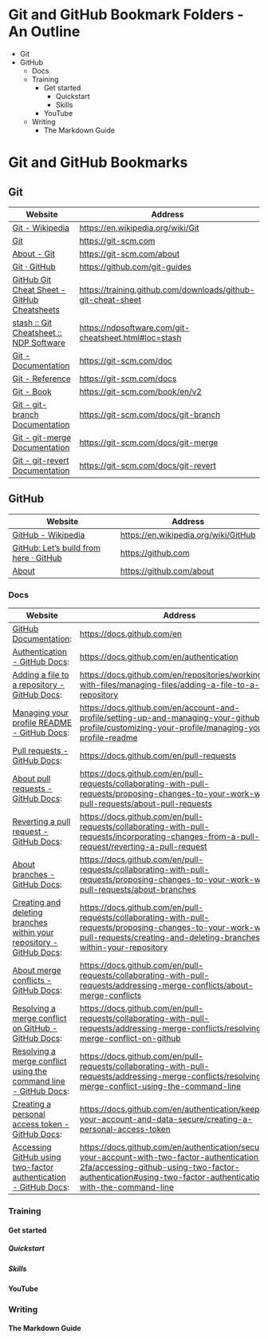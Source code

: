 # Git and GitHub Bookmark Folders - An Outline

- Git
- GitHub
  - Docs
  - Training
    - Get started
      - Quickstart
      - Skills
    - YouTube
  - Writing
    - The Markdown Guide

# Git and GitHub Bookmarks

## Git

| Website | Address |
| -       | -       |
| [Git - Wikipedia] | https://en.wikipedia.org/wiki/Git |
| [Git] | https://git-scm.com |
| [About - Git] | https://git-scm.com/about | 
| [Git · GitHub] | https://github.com/git-guides |
| [GitHub Git Cheat Sheet - GitHub Cheatsheets] | https://training.github.com/downloads/github-git-cheat-sheet |
| [stash :: Git Cheatsheet :: NDP Software] | https://ndpsoftware.com/git-cheatsheet.html#loc=stash |
| [Git - Documentation] | https://git-scm.com/doc |
| [Git - Reference] | https://git-scm.com/docs |
| [Git - Book] | https://git-scm.com/book/en/v2 |
| [Git - git-branch Documentation] | https://git-scm.com/docs/git-branch |
| [Git - git-merge Documentation] | https://git-scm.com/docs/git-merge |
| [Git - git-revert Documentation] | https://git-scm.com/docs/git-revert |

[Git - Wikipedia]: https://en.wikipedia.org/wiki/Git
[Git]: https://git-scm.com
[About - Git]: https://git-scm.com/about
[Git · GitHub]: https://github.com/git-guides
[GitHub Git Cheat Sheet - GitHub Cheatsheets]: https://training.github.com/downloads/github-git-cheat-sheet
[stash :: Git Cheatsheet :: NDP Software]: https://ndpsoftware.com/git-cheatsheet.html#loc=stash
[Git - Documentation]: https://git-scm.com/doc
[Git - Reference]: https://git-scm.com/docs
[Git - Book]: https://git-scm.com/book/en/v2
[Git - git-branch Documentation]: https://git-scm.com/docs/git-branch
[Git - git-merge Documentation]: https://git-scm.com/docs/git-merge
[Git - git-revert Documentation]: https://git-scm.com/docs/git-revert

## GitHub

| Website | Address |
| -       | -       |
| [GitHub - Wikipedia] | https://en.wikipedia.org/wiki/GitHub |
| [GitHub: Let’s build from here · GitHub] | https://github.com |
| [About] | https://github.com/about |

[GitHub - Wikipedia]: https://en.wikipedia.org/wiki/GitHub
[GitHub: Let’s build from here · GitHub]: https://github.com
[About]: https://github.com/about

### Docs

| Website | Address |
| -       | -       |
| [GitHub Documentation]: | https://docs.github.com/en |
| [Authentication - GitHub Docs]: | https://docs.github.com/en/authentication |
| [Adding a file to a repository - GitHub Docs]: | https://docs.github.com/en/repositories/working-with-files/managing-files/adding-a-file-to-a-repository |
| [Managing your profile README - GitHub Docs]: | https://docs.github.com/en/account-and-profile/setting-up-and-managing-your-github-profile/customizing-your-profile/managing-your-profile-readme |
| [Pull requests - GitHub Docs]: | https://docs.github.com/en/pull-requests |
| [About pull requests - GitHub Docs]: | https://docs.github.com/en/pull-requests/collaborating-with-pull-requests/proposing-changes-to-your-work-with-pull-requests/about-pull-requests |
| [Reverting a pull request - GitHub Docs]: | https://docs.github.com/en/pull-requests/collaborating-with-pull-requests/incorporating-changes-from-a-pull-request/reverting-a-pull-request |
| [About branches - GitHub Docs]: | https://docs.github.com/en/pull-requests/collaborating-with-pull-requests/proposing-changes-to-your-work-with-pull-requests/about-branches |
| [Creating and deleting branches within your repository - GitHub Docs]: | https://docs.github.com/en/pull-requests/collaborating-with-pull-requests/proposing-changes-to-your-work-with-pull-requests/creating-and-deleting-branches-within-your-repository |
| [About merge conflicts - GitHub Docs]: | https://docs.github.com/en/pull-requests/collaborating-with-pull-requests/addressing-merge-conflicts/about-merge-conflicts |
| [Resolving a merge conflict on GitHub - GitHub Docs]: | https://docs.github.com/en/pull-requests/collaborating-with-pull-requests/addressing-merge-conflicts/resolving-a-merge-conflict-on-github |
| [Resolving a merge conflict using the command line - GitHub Docs]: | https://docs.github.com/en/pull-requests/collaborating-with-pull-requests/addressing-merge-conflicts/resolving-a-merge-conflict-using-the-command-line |
| [Creating a personal access token - GitHub Docs]: | https://docs.github.com/en/authentication/keeping-your-account-and-data-secure/creating-a-personal-access-token |
| [Accessing GitHub using two-factor authentication - GitHub Docs]: | https://docs.github.com/en/authentication/securing-your-account-with-two-factor-authentication-2fa/accessing-github-using-two-factor-authentication#using-two-factor-authentication-with-the-command-line |

[GitHub Documentation]: https://docs.github.com/en
[Authentication - GitHub Docs]: https://docs.github.com/en/authentication
[Adding a file to a repository - GitHub Docs]: https://docs.github.com/en/repositories/working-with-files/managing-files/adding-a-file-to-a-repository
[Managing your profile README - GitHub Docs]: https://docs.github.com/en/account-and-profile/setting-up-and-managing-your-github-profile/customizing-your-profile/managing-your-profile-readme
[Pull requests - GitHub Docs]: https://docs.github.com/en/pull-requests
[About pull requests - GitHub Docs]: https://docs.github.com/en/pull-requests/collaborating-with-pull-requests/proposing-changes-to-your-work-with-pull-requests/about-pull-requests
[Reverting a pull request - GitHub Docs]: https://docs.github.com/en/pull-requests/collaborating-with-pull-requests/incorporating-changes-from-a-pull-request/reverting-a-pull-request
[About branches - GitHub Docs]: https://docs.github.com/en/pull-requests/collaborating-with-pull-requests/proposing-changes-to-your-work-with-pull-requests/about-branches
[Creating and deleting branches within your repository - GitHub Docs]: https://docs.github.com/en/pull-requests/collaborating-with-pull-requests/proposing-changes-to-your-work-with-pull-requests/creating-and-deleting-branches-within-your-repository
[About merge conflicts - GitHub Docs]: https://docs.github.com/en/pull-requests/collaborating-with-pull-requests/addressing-merge-conflicts/about-merge-conflicts
[Resolving a merge conflict on GitHub - GitHub Docs]: https://docs.github.com/en/pull-requests/collaborating-with-pull-requests/addressing-merge-conflicts/resolving-a-merge-conflict-on-github
[Resolving a merge conflict using the command line - GitHub Docs]: https://docs.github.com/en/pull-requests/collaborating-with-pull-requests/addressing-merge-conflicts/resolving-a-merge-conflict-using-the-command-line
[Creating a personal access token - GitHub Docs]: https://docs.github.com/en/authentication/keeping-your-account-and-data-secure/creating-a-personal-access-token
[Accessing GitHub using two-factor authentication - GitHub Docs]: https://docs.github.com/en/authentication/securing-your-account-with-two-factor-authentication-2fa/accessing-github-using-two-factor-authentication#using-two-factor-authentication-with-the-command-line

### Training
#### Get started
##### Quickstart
##### Skills
#### YouTube
### Writing
#### The Markdown Guide
